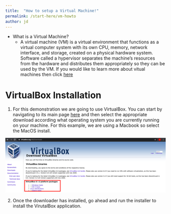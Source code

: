 ```yaml
---
title:  "How to setup a Virtual Machine!"
permalink: /start-here/vm-howto
author: jd
---
```


<!-- what is a vm
     vm ware / virtual box

     how to setup vmware

     how to setup virtual box


     how to setup vmware kali

     how to setup virtual box kali
 -->


 * What is a Virtual Machine?
    * A virtual machine (VM) is a virtual environment that functions as a virtual computer system with its own CPU, memory, network interface, and storage, created on a physical hardware system. Software called a hypervisor separates the machine’s resources from the hardware and distributes them appropriately so they can be used by the VM. If you would like to learn more about vitual machines then click [here](https://www.virtualbox.org/wiki/Downloads)

# VirtualBox Installation

  1. For this demonstration we are going to use VirtualBox. You can start by navigating to its main page [here](https://www.virtualbox.org/) and then select the appropriate download according what operating system you are currently running on your machine. For this example, we are using a Macbook so select the MacOS install.

  <img src="/assets/images/VB_DownloadPage.png">


  2. Once the downloader has installed, go ahead and run the installer to install the VirutalBox application.
